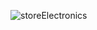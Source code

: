 ![storeElectronics](https://github.com/user-attachments/assets/36ae7bc2-a63d-4e1c-88d5-b73a93b73c2f)
